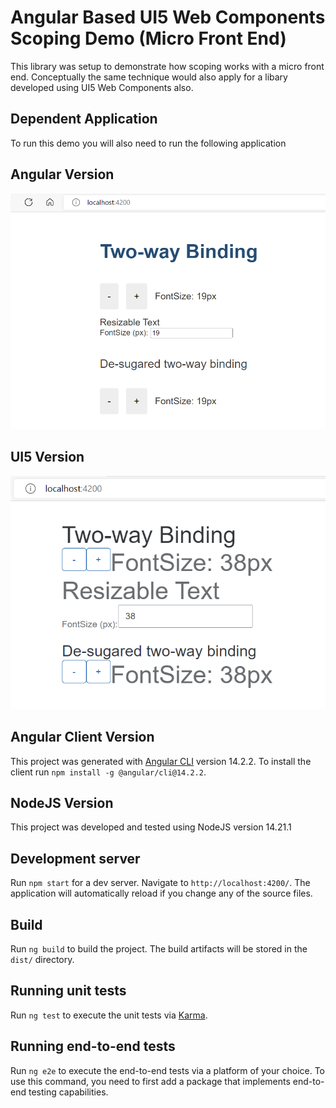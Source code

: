 # Angular Based UI5 Web Components Scoping Demo (Micro Front End)
This library was setup to demonstrate how scoping works with a micro front end.  Conceptually the same technique would also apply for a libary developed using UI5 Web Components also.  

## Dependent Application
To run this demo you will also need to run the following application 

## Angular Version
![Demo App](/assets/app.png)

## UI5 Version
![Demo App UI5](/assets/app-ui5.png)

## Angular Client Version
This project was generated with [Angular CLI](https://github.com/angular/angular-cli) version 14.2.2.  To install the client run `npm install -g @angular/cli@14.2.2`.

## NodeJS Version
This project was developed and tested using NodeJS version 14.21.1

## Development server
Run `npm start` for a dev server. Navigate to `http://localhost:4200/`. The application will automatically reload if you change any of the source files.

## Build
Run `ng build` to build the project. The build artifacts will be stored in the `dist/` directory.

## Running unit tests
Run `ng test` to execute the unit tests via [Karma](https://karma-runner.github.io).

## Running end-to-end tests
Run `ng e2e` to execute the end-to-end tests via a platform of your choice. To use this command, you need to first add a package that implements end-to-end testing capabilities.
